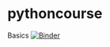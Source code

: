 # pythoncourse

Basics [![Binder](https://mybinder.org/badge_logo.svg)](https://mybinder.org/v2/gh/woll-an/pythoncourse/master)